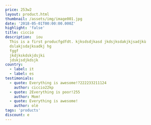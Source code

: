 ```yaml
---
price: 253w2
layout: product.html
thumbnail: /assets/img/image001.jpg
date: '2018-05-01T00:00:00.000Z'
highlight: 'false'
title: ciccio
description:  iou
  This is a first producfgdfdt. kjksdsdjkasd jkdsjksdakjkjsadjkù
  dslakjsdajksadkj hg
  fggf
  jkdjkskdskjdsjki
  jdskjsdjkdsjk
country:
  - label: it
  - label: es
testimonials:
  - quote: Everything is awesome!?222233211124
    author: ciccio22kp
  - quote: 2Everything is poor!255
    author: Mom!
  - quote: Everything is awesome!
    author: olè
tags: 'products'
discount: e
---
```


